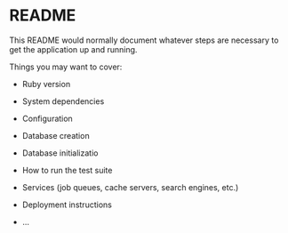 # README

This README would normally document whatever steps are necessary to get the
application up and running.

Things you may want to cover:

* Ruby version

* System dependencies

* Configuration

* Database creation

* Database initializatio

* How to run the test suite

* Services (job queues, cache servers, search engines, etc.)

* Deployment instructions

* ...
